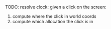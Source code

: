 TODO: resolve clock: given a click on the screen: 
1. compute where the click in world coords
2. compute which allocation the click is in